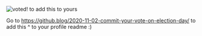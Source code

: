 ![voted! to add this to yours](https://user-images.githubusercontent.com/3104489/97828882-616ae680-1c96-11eb-8110-4f39349b4033.gif)

Go to https://github.blog/2020-11-02-commit-your-vote-on-election-day/ to add this ^ to your profile readme :)
<!--
**JackHowa/jackhowa** is a ✨ _special_ ✨ repository because its `README.md` (this file) appears on your GitHub profile.

Here are some ideas to get you started:

- 🔭 I’m currently working on ...
- 🌱 I’m currently learning ...
- 👯 I’m looking to collaborate on ...
- 🤔 I’m looking for help with ...
- 💬 Ask me about ...
- 📫 How to reach me: ...
- 😄 Pronouns: ...
- ⚡ Fun fact: ...
-->
